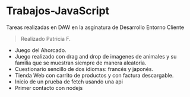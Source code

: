 # Trabajos-JavaScript

Tareas realizadas en DAW en la asginatura de Desarrollo Entorno Cliente

> Realizado Patricia F.

- Juego del Ahorcado.
- Juego realizado con drag and drop de imagenes de animales y su familia que se muestran siempre de manera aleatoria.
- Cuestionario sencillo de dos idiomas: francés y japonés.
- Tienda Web con carrito de productos y con factura descargable.
- Inicio de un prueba de fetch usando una api
- Primer contacto con nodejs

